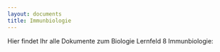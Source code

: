 ```yaml
---
layout: documents
title: Immunbiologie
---
```

Hier findet Ihr alle Dokumente zum Biologie Lernfeld 8 Immunbiologie:

